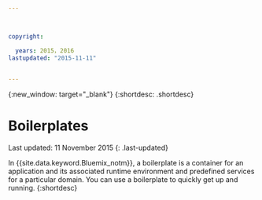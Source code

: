 ```yaml
---

 

copyright:

  years: 2015，2016
lastupdated: "2015-11-11"
 

---
```


{:new_window: target="_blank"}
{:shortdesc: .shortdesc}

# Boilerplates
Last updated: 11 November 2015
{: .last-updated}

In {{site.data.keyword.Bluemix_notm}}, a boilerplate is a container for an application and its associated runtime environment and predefined services for a particular domain. You can use a boilerplate to quickly get up and running.
{:shortdesc}
